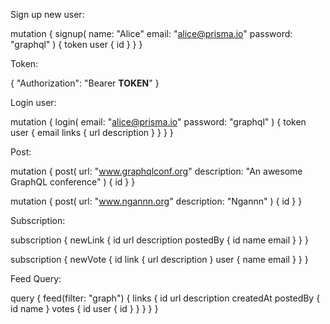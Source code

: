 Sign up new user:

mutation {
  signup(
    name: "Alice"
    email: "alice@prisma.io"
    password: "graphql"
  ) {
    token
    user {
      id
    }
  }
}

Token:

{
  "Authorization": "Bearer __TOKEN__"
}

Login user:

mutation {
  login(
    email: "alice@prisma.io"
    password: "graphql"
  ) {
    token
    user {
      email
      links {
        url
        description
      }
    }
  }
}


Post:

mutation {
  post(
    url: "www.graphqlconf.org"
    description: "An awesome GraphQL conference"
  ) {
    id
  }
}

mutation {
  post(
    url: "www.ngannn.org"
    description: "Ngannn"
  ) {
    id
  }
}

Subscription:

subscription {
  newLink {
      id
      url
      description
      postedBy {
        id
        name
        email
      }
  }
}


subscription {
  newVote {
    id
    link {
      url
      description
    }
    user {
      name
      email
    }
  }
}

Feed Query:

query {
  feed(filter: "graph") {
    links {
      id
      url
      description
      createdAt
      postedBy {
        id
        name
      }
      votes {
        id
        user {
          id
        }
      }
    }
  }
}
